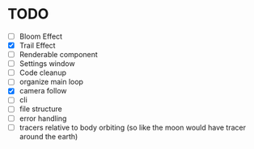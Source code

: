 # TODO
- [ ] Bloom Effect
- [x] Trail Effect
- [ ] Renderable component
- [ ] Settings window
- [ ] Code cleanup
- [ ] organize main loop
- [x] camera follow
- [ ] cli
- [ ] file structure 
- [ ] error handling
- [ ] tracers relative to body orbiting (so like the moon would have tracer around the earth)
